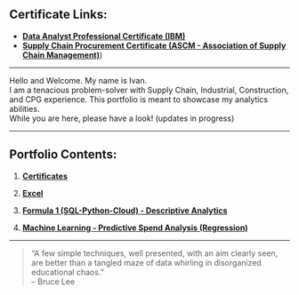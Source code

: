 ## Certificate Links:
- [**Data Analyst Professional Certificate (IBM)**](https://credentials.edx.org/credentials/f2737d2f9b684da58837f6280b9bd5b1/)  
- [**Supply Chain Procurement Certificate (ASCM - Association of Supply Chain Management)**](https://github.com/ilin3ccc/Portfolio/blob/main/1.CERTIFICATES/ASCM%20Procurement%20Certificate.pdf))

---

Hello and Welcome. My name is Ivan.  
I am a tenacious problem-solver with Supply Chain, Industrial, Construction, and CPG experience. This portfolio is meant to showcase my analytics abilities.  
While you are here, please have a look! (updates in progress)

---

## Portfolio Contents:

1. **[Certificates](https://github.com/ilin3ccc/Portfolio/tree/main/1.CERTIFICATES)**  

2. **[Excel](https://github.com/ilin3ccc/Portfolio/tree/main/2.%20Excel)**  

3. **[Formula 1 (SQL-Python-Cloud) - Descriptive Analytics](https://github.com/ilin3ccc/Portfolio/tree/main/3.%20SQL-Python-Cloud%20Database)**  

4. **[Machine Learning - Predictive Spend Analysis (Regression)](https://github.com/ilin3ccc/Portfolio/tree/main/4.%20Machine%20Learning%20-%20Regression%20Analysis)**  

---

> “A few simple techniques, well presented, with an aim clearly seen, are better than a tangled maze of data whirling in disorganized educational chaos.”  
> – Bruce Lee
